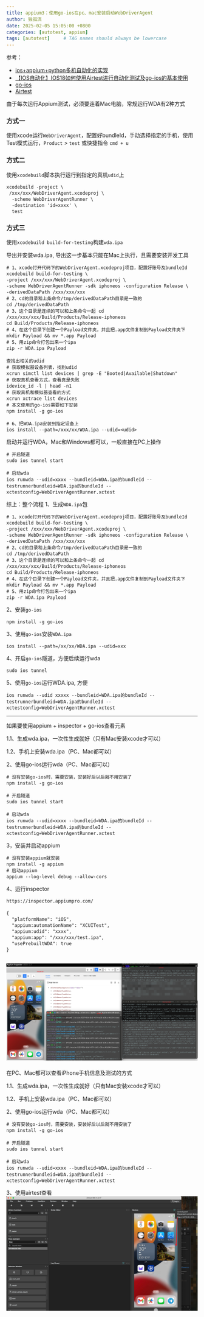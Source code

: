 ```yaml
---
title: appium3：使用go-ios在pc、mac安装启动WebDriverAgent
author: 独孤流
date: 2025-02-05 15:05:00 +0800
categories: [autotest, appium]
tags: [autotest]     # TAG names should always be lowercase
---
```


参考：
- [ios+appium+python多机自动化的实现](https://blog.csdn.net/Vermouth_00/article/details/134247590)
- [【IOS自动化】IOS18如何使用Airtest进行自动化测试及go-ios的基本使用](https://juejin.cn/post/7418815782488702988)
- [go-ios](https://github.com/danielpaulus/go-ios)
- [Airtest]()


由于每次运行Appium测试，必须要连着Mac电脑，常规运行WDA有2种方式

### 方式一
使用xcode运行`WebDriverAgent`，配置好bundleId，手动选择指定的手机，使用Test模式运行，`Product` > `test` 或快捷指令 `cmd + u`

### 方式二
使用`xcodebuild`脚本执行运行到指定的真机`udid`上
```
xcodebuild -project \
 /xxx/xxx/WebDriverAgent.xcodeproj \
  -scheme WebDriverAgentRunner \
  -destination 'id=xxxx' \
  test
```



### 方式三
使用`xcodebuild build-for-testing`构建`wda.ipa`


导出并安装wda.ipa, 导出这一步基本只能在Mac上执行，且需要安装开发工具
```
# 1、xcode打开代码下的WebDriverAgent.xcodeproj项目，配置好账号及bundleId
xcodebuild build-for-testing \
-project /xxx/xxx/WebDriverAgent.xcodeproj \
-scheme WebDriverAgentRunner -sdk iphoneos -configuration Release \
-derivedDataPath /xxx/xxx/xxx
# 2、cd的目录和上条命令/tmp/derivedDataPath目录是一致的
cd /tmp/derivedDataPath
# 3、这个目录是连续的可以和上条命令一起 cd /xxx/xxx/xxx/Build/Products/Release-iphoneos
cd Build/Products/Release-iphoneos
# 4、在这个目录下创建一个Payload文件夹，并且把.app文件复制到Payload文件夹下
mkdir Payload && mv *.app Payload
# 5、用zip命令打包出来一个ipa
zip -r WDA.ipa Payload

查找出相关的udid
# 获取模拟器设备列表，找到udid
xcrun simctl list devices | grep -E "Booted|Available|Shutdown"
# 获取真机查看方式，查看真是失败
idevice_id -l | head -n1
# 获取真机和模拟器查看的方式
xcrun xctrace list devices
# 本文使用的go-ios需要如下安装
npm install -g go-ios

# 6、把WDA.ipa安装到指定设备上
ios install --path=/xxx/xx/WDA.ipa --udid=<udid>
```

启动并运行WDA，Mac和Windows都可以，一般直接在PC上操作
```
# 开启隧道
sudo ios tunnel start

# 启动wda
ios runwda --udid=xxxx --bundleid=WDA.ipa的bundleId --testrunnerbundleid=WDA.ipa的bundleId --xctestconfig=WebDriverAgentRunner.xctest

```

综上：整个流程
1、生成`WDA.ipa`包
```
# 1、xcode打开代码下的WebDriverAgent.xcodeproj项目，配置好账号及bundleId
xcodebuild build-for-testing \
-project /xxx/xxx/WebDriverAgent.xcodeproj \
-scheme WebDriverAgentRunner -sdk iphoneos -configuration Release \
-derivedDataPath /xxx/xxx/xxx
# 2、cd的目录和上条命令/tmp/derivedDataPath目录是一致的
cd /tmp/derivedDataPath
# 3、这个目录是连续的可以和上条命令一起 cd /xxx/xxx/xxx/Build/Products/Release-iphoneos
cd Build/Products/Release-iphoneos
# 4、在这个目录下创建一个Payload文件夹，并且把.app文件复制到Payload文件夹下
mkdir Payload && mv *.app Payload
# 5、用zip命令打包出来一个ipa
zip -r WDA.ipa Payload
```

2、安装`go-ios`
```
npm install -g go-ios
```

3、使用`go-ios`安装`WDA.ipa`
```
ios install --path=/xx/xx/WDA.ipa --udid=xxx
```

4、开启`go-ios`隧道，方便后续运行wda
```
sudo ios tunnel
```

5、使用`go-ios`运行WDA.ipa, 方便
```
ios runwda --udid xxxxx --bundleid=WDA.ipa的bundleId --testrunnerbundleid=WDA.ipa的bundleId --xctestconfig=WebDriverAgentRunner.xctest
```


----
如果要使用appium + inspector + go-ios查看元素

1.1、生成wda.ipa，一次性生成就好（只有Mac安装xcode才可以）

1.2、手机上安装wda.ipa（PC、Mac都可以）

2、使用go-ios运行wda（PC、Mac都可以）
```
# 没有安装go-ios时，需要安装，安装好后以后就不用安装了
npm install -g go-ios

# 开启隧道
sudo ios tunnel start

# 启动wda
ios runwda --udid=xxxx --bundleid=WDA.ipa的bundleId --testrunnerbundleid=WDA.ipa的bundleId --xctestconfig=WebDriverAgentRunner.xctest
```

3，安装并启动appium
```
# 没有安装appium就安装
npm install -g appium
# 启动appium
appium --log-level debug --allow-cors 
```

4、运行inspector
```
https://inspector.appiumpro.com/

{
  "platformName": "iOS",
  "appium:automationName": "XCUITest",
  "appium:udid": "xxxx",
  "appium:app": "/xxx/xxx/test.ipa",
  "usePrebuiltWDA": true
}
```
![image](/assets/img/appium/wda_go-ios_appium_inspector.png)
----
在PC、Mac都可以查看iPhone手机信息及测试的方式

1.1、生成wda.ipa，一次性生成就好（只有Mac安装xcode才可以）

1.2、手机上安装wda.ipa（PC、Mac都可以）

2、使用go-ios运行wda（PC、Mac都可以）
```
# 没有安装go-ios时，需要安装，安装好后以后就不用安装了
npm install -g go-ios

# 开启隧道
sudo ios tunnel start

# 启动wda
ios runwda --udid=xxxx --bundleid=WDA.ipa的bundleId --testrunnerbundleid=WDA.ipa的bundleId --xctestconfig=WebDriverAgentRunner.xctest
```

3、使用airtest查看
![image](/assets/img/appium/wda_go-ios_airtest.png)